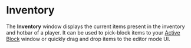 # Inventory

The **Inventory** window displays the current items present in the inventory and hotbar of a player. It can be used to pick-block items to your [Active Block](/editor/windows/activeblock.md) window or quickly drag and drop items to the editor mode UI.